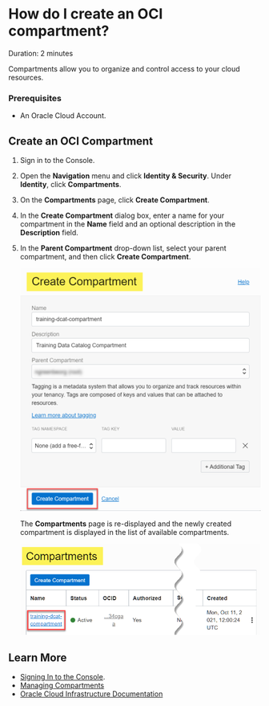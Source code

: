 # How do I create an OCI compartment?
Duration: 2 minutes

Compartments allow you to organize and control access to your cloud resources.

### Prerequisites
* An Oracle Cloud Account.

## Create an OCI Compartment

1. Sign in to the Console.

2. Open the **Navigation** menu and click **Identity & Security**. Under **Identity**, click **Compartments**.

3. On the **Compartments** page, click **Create Compartment**.

4. In the **Create Compartment** dialog box, enter a name for your compartment in the **Name** field and an optional description in the **Description** field.

5. In the **Parent Compartment** drop-down list, select your parent compartment, and then click **Create Compartment**.

    ![On the completed Create Compartment dialog box, click Create Compartment.](./images/create-compartment.png " ")

    The **Compartments** page is re-displayed and the newly created compartment is displayed in the list of available compartments.

    ![The newly created compartment is highlighted with its status as Active.](./images/compartment-created.png " ")


## Learn More

* [Signing In to the Console](https://docs.cloud.oracle.com/en-us/iaas/Content/GSG/Tasks/signingin.htm).
* [Managing Compartments](https://docs.oracle.com/en-us/iaas/Content/Identity/compartments/managingcompartments.htm)
* [Oracle Cloud Infrastructure Documentation](https://docs.oracle.com/en-us/iaas/Content/GSG/Concepts/baremetalintro.htm)
